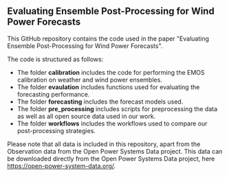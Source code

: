 ## Evaluating Ensemble Post-Processing for Wind Power Forecasts

This GitHub repository contains the code used in the paper "Evaluating Ensemble Post-Processing for Wind Power Forecasts".



The code is structured as follows:

- The folder **calibration** includes the code for performing the EMOS calibration on weather and wind power ensembles.
- The folder **evaulation** includes functions used for evaluating the forecasting performance.
- The folder **forecasting** includes the forecast models used.
- The folder **pre_processing** includes scripts for preprocessing the data as well as all open source data used in our work.
- The folder **workflows** includes the workflows used to compare our post-processing strategies.



Please note that all data is included in this repository, apart from the Observation data from the Open Power Systems Data project. This data can be downloaded directly from the Open Power Systems Data project, here https://open-power-system-data.org/. 